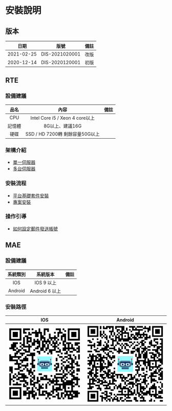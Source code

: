# 安裝說明

## 版本

|日期|版號|備註|
|:--:|:--:|:--:|
|2021-02-25|DIS-2021020001|改版|
|2020-12-14|DIS-2020120001|初版|

## RTE

### 設備建議

|品名|內容|備註|
|:-:|:-:|:-:|
|CPU|Intel Core i5 / Xeon 4 core以上||
|記憶體|8G以上、建議16G||
|硬碟|SSD / HD 7200轉 剩餘容量50G以上||

### 架構介紹
* [單一伺服器](INSTALLS/ARCH/SINGLE/)
* [多台伺服器](INSTALLS/ARCH/MULTIPLE/)

### 安裝流程
* [平台基礎套件安裝](INSTALLS/PACKAGE/README)
* [專案安裝](INSTALLS/PROJECT/README)

### 操作引導
* [如何設定郵件發送帳號](INSTALLS/HOWTO/EMAIL/README#郵件帳號設定)

## MAE


### 設備建議

|系統類別|系統版本|備註|
|:-:|:-:|:-:|
|IOS|IOS 9 以上||
|Android|Android 6 以上||

### 安裝路徑
| IOS | Android |
|:-:|:-:|
| [![alt APP Store](img/mae-logo-ios-30.png)](https://apps.apple.com/us/app/id1489699152)  | [![alt APP Store](img/mae-logo-android-30.png)](https://play.google.com/store/apps/details?id=com.arcare.ruru.smarr)  |